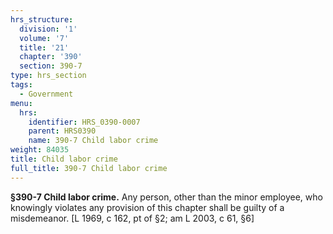 ```yaml
---
hrs_structure:
  division: '1'
  volume: '7'
  title: '21'
  chapter: '390'
  section: 390-7
type: hrs_section
tags:
  - Government
menu:
  hrs:
    identifier: HRS_0390-0007
    parent: HRS0390
    name: 390-7 Child labor crime
weight: 84035
title: Child labor crime
full_title: 390-7 Child labor crime
---
```

**§390-7 Child labor crime.** Any person, other than the minor employee, who knowingly violates any provision of this chapter shall be guilty of a misdemeanor. [L 1969, c 162, pt of §2; am L 2003, c 61, §6]